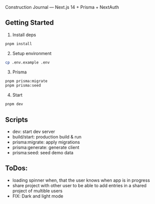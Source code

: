 Construction Journal — Next.js 14 + Prisma + NextAuth

## Getting Started

1) Install deps
```bash
pnpm install
```

2) Setup environment
```bash
cp .env.example .env
```

3) Prisma
```bash
pnpm prisma:migrate
pnpm prisma:seed
```

4) Start
```bash
pnpm dev
```

## Scripts
- dev: start dev server
- build/start: production build & run
- prisma:migrate: apply migrations
- prisma:generate: generate client
- prisma:seed: seed demo data

## ToDos:
- loading spinner when, that the user knows when app is in progress
- share project with other user to be able to add entries in a shared project of multible users
- FIX: Dark and light mode